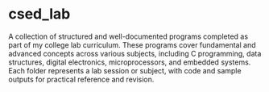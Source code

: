 # csed_lab
A collection of structured and well-documented programs completed as part of my college lab curriculum. These programs cover fundamental and advanced concepts across various subjects, including C programming, data structures, digital electronics, microprocessors, and embedded systems. Each folder represents a lab session or subject, with code and sample outputs for practical reference and revision.
